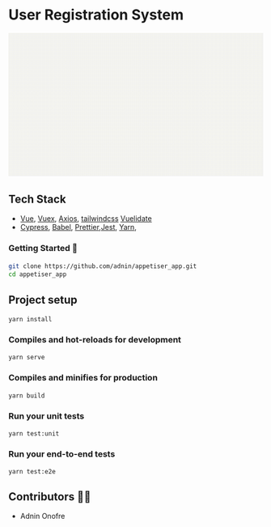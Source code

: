 
# User Registration System

![Alt Text](https://github.com/adnin/appetiser_app/blob/main/screenshots/registration_spec_gif.gif)

## Tech Stack
- [Vue](https://vuejs.org/), [Vuex](https://vuex.vuejs.org/),
  [Axios](https://axios-http.com/docs/intro), [tailwindcss](https://tailwindcss.com/)
  [Vuelidate](https://vuelidate.js.org/)
- [Cypress](https://www.cypress.io/), [Babel](https://babeljs.io/),
  [Prettier](https://prettier.io/),[Jest](https://jestjs.io/), 
  [Yarn](https://yarnpkg.com/),


### Getting Started 🚀

```sh
git clone https://github.com/adnin/appetiser_app.git
cd appetiser_app
```


## Project setup
```
yarn install
```

### Compiles and hot-reloads for development
```
yarn serve
```

### Compiles and minifies for production
```
yarn build
```

### Run your unit tests
```
yarn test:unit
```

### Run your end-to-end tests
```
yarn test:e2e
```

## Contributors 👨‍💻

- Adnin Onofre